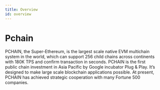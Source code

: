 ```yaml
---
title: Overview
id: overview
---
```


# Pchain

PCHAIN, the Super-Ethereum, is the largest scale native EVM multichain system in the world, which can support 256 child chains across continents with 180K TPS and confirm transaction in seconds. PCHAIN is the first public chain investment in Asia Pacific by Google incubator Plug & Play. It’s designed to make large scale blockchain applications possible. At present, PCHAIN has achieved strategic cooperation with many Fortune 500 companies.